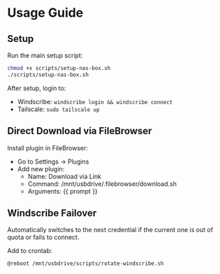 # Usage Guide

## Setup

Run the main setup script:

```bash
chmod +x scripts/setup-nas-box.sh
./scripts/setup-nas-box.sh
```

After setup, login to:
- Windscribe: `windscribe login && windscribe connect`
- Tailscale: `sudo tailscale up`

## Direct Download via FileBrowser

Install plugin in FileBrowser:

- Go to Settings → Plugins
- Add new plugin:
  - Name: Download via Link
  - Command: /mnt/usbdrive/.filebrowser/download.sh
  - Arguments: {{ prompt }}

## Windscribe Failover

Automatically switches to the next credential if the current one is out of quota or fails to connect.

Add to crontab:

```bash
@reboot /mnt/usbdrive/scripts/rotate-windscribe.sh
```

